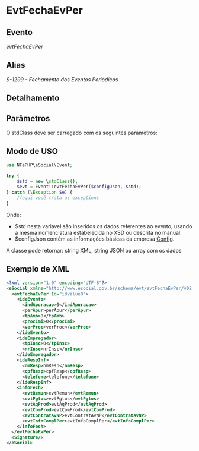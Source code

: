 # EvtFechaEvPer

## Evento
 *evtFechaEvPer*

## Alias
 *S-1299 - Fechamento dos Eventos Periódicos*


## Detalhamento



## Parâmetros
O stdClass deve ser carregado com os seguintes parâmetros:



## Modo de USO

```php
use NFePHP\eSocial\Event;

try {
    $std = new \stdClass();
    $evt = Event::evtFechaEvPer($configJson, $std);
} catch (\Exception $e) {
    //aqui você trata as exceptions
}
```

Onde:
- $std nesta variavel são inseridos os dados referentes ao evento, usando a mesma nomenclatura estabelecida no XSD ou descrita no manual.
- $configJson contêm as informações básicas da empresa [Config](Config.md).

A classe pode retornar: string XML, string JSON ou array com os dados


## Exemplo de XML

```xml
<?xml version="1.0" encoding="UTF-8"?>
<eSocial xmlns="http://www.esocial.gov.br/schema/evt/evtFechaEvPer/v02_02_01" xmlns:xsi="http://www.w3.org/2001/XMLSchema-instance" xsi:schemaLocation="http://www.esocial.gov.br/schema/evt/evtFechaEvPer/v02_02_01 ../schemes/evtFechaEvPer.xsd ">
  <evtFechaEvPer Id="idvalue0">
    <ideEvento>
      <indApuracao>0</indApuracao>
      <perApur>perApur</perApur>
      <tpAmb>0</tpAmb>
      <procEmi>0</procEmi>
      <verProc>verProc</verProc>
    </ideEvento>
    <ideEmpregador>
      <tpInsc>0</tpInsc>
      <nrInsc>nrInsc</nrInsc>
    </ideEmpregador>
    <ideRespInf>
      <nmResp>nmResp</nmResp>
      <cpfResp>cpfResp</cpfResp>
      <telefone>telefone</telefone>
    </ideRespInf>
    <infoFech>
      <evtRemun>evtRemun</evtRemun>
      <evtPgtos>evtPgtos</evtPgtos>
      <evtAqProd>evtAqProd</evtAqProd>
      <evtComProd>evtComProd</evtComProd>
      <evtContratAvNP>evtContratAvNP</evtContratAvNP>
      <evtInfoComplPer>evtInfoComplPer</evtInfoComplPer>
    </infoFech>
  </evtFechaEvPer>
  <Signature/>
</eSocial>

```
